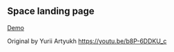 ## Space landing page

<a href="https://mandelbroo.github.io/space" alt="demo">Demo</a>

Original by Yurii Artyukh https://youtu.be/b8P-6DDKU_c
